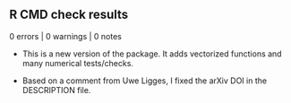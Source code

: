 ## R CMD check results

0 errors | 0 warnings | 0 notes

* This is a new version of the package. It adds vectorized functions and many numerical tests/checks. 

* Based on a comment from Uwe Ligges, I fixed the arXiv DOI in the DESCRIPTION file.